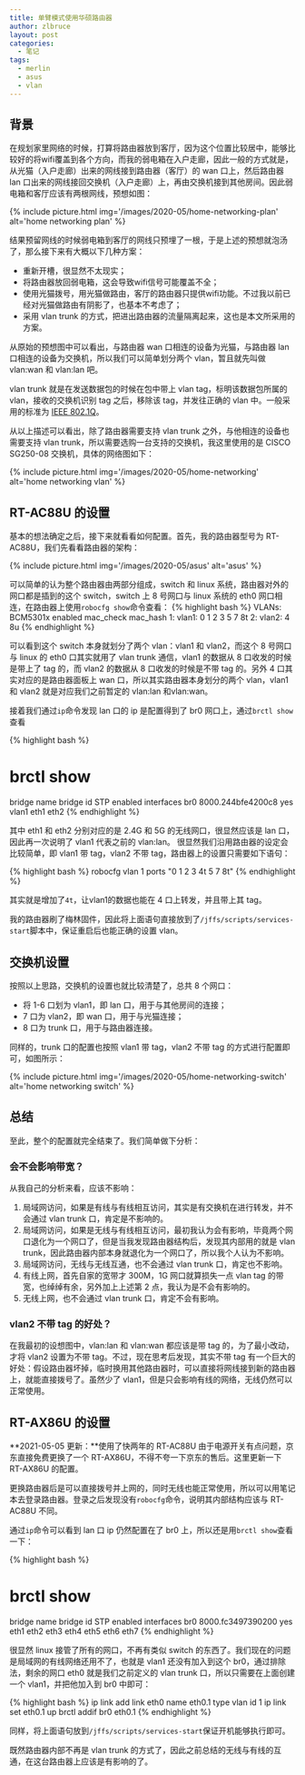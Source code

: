```yaml
---
title: 单臂模式使用华硕路由器
author: zlbruce
layout: post
categories:
  - 笔记
tags:
  - merlin
  - asus
  - vlan
---
```

## 背景
在规划家里网络的时候，打算将路由器放到客厅，因为这个位置比较居中，能够比较好的将wifi覆盖到各个方向，而我的弱电箱在入户走廊，因此一般的方式就是，从光猫（入户走廊）出来的网线接到路由器（客厅）的 wan 口上，然后路由器 lan 口出来的网线接回交换机（入户走廊）上，再由交换机接到其他房间。因此弱电箱和客厅应该有两根网线，预想如图：

{% include picture.html img='/images/2020-05/home-networking-plan' alt='home networking plan' %}

结果预留网线的时候弱电箱到客厅的网线只预埋了一根，于是上述的预想就泡汤了，那么接下来有大概以下几种方案：
* 重新开槽，很显然不太现实；
* 将路由器放回弱电箱，这会导致wifi信号可能覆盖不全；
* 使用光猫拨号，用光猫做路由，客厅的路由器只提供wifi功能。不过我以前已经对光猫做路由有阴影了，也基本不考虑了；
* 采用 vlan trunk 的方式，把进出路由器的流量隔离起来，这也是本文所采用的方案。

从原始的预想图中可以看出，与路由器 wan 口相连的设备为光猫，与路由器 lan 口相连的设备为交换机，所以我们可以简单划分两个 vlan，暂且就先叫做 vlan:wan 和 vlan:lan 吧。

vlan trunk 就是在发送数据包的时候在包中带上 vlan tag，标明该数据包所属的 vlan，接收的交换机识别 tag 之后，移除该 tag，并发往正确的 vlan 中。一般采用的标准为 [IEEE 802.1Q][1]。

从以上描述可以看出，除了路由器需要支持 vlan trunk 之外，与他相连的设备也需要支持 vlan trunk，所以需要选购一台支持的交换机，我这里使用的是 CISCO SG250-08 交换机，具体的网络图如下：

{% include picture.html img='/images/2020-05/home-networking' alt='home networking vlan' %}

## RT-AC88U 的设置
基本的想法确定之后，接下来就看看如何配置。首先，我的路由器型号为 RT-AC88U，我们先看看路由器的架构：

{% include picture.html img='/images/2020-05/asus' alt='asus' %}

可以简单的认为整个路由器由两部分组成，switch 和 linux 系统，路由器对外的网口都是插到的这个 switch，switch 上 8 号网口与 linux 系统的 eth0 网口相连，在路由器上使用`robocfg show`命令查看：
{% highlight bash %}
VLANs: BCM5301x enabled mac_check mac_hash
   1: vlan1: 0 1 2 3 5 7 8t
   2: vlan2: 4 8u
{% endhighlight %}

可以看到这个 switch 本身就划分了两个 vlan：vlan1 和 vlan2，而这个 8 号网口与 linux 的 eth0 口其实就用了 vlan trunk 通信，vlan1 的数据从 8 口收发的时候是带上了 tag 的，而 vlan2 的数据从 8 口收发的时候是不带 tag 的。另外 4 口其实对应的是路由器面板上 wan 口，所以其实路由器本身划分的两个 vlan，vlan1 和 vlan2 就是对应我们之前暂定的 vlan:lan 和vlan:wan。

接着我们通过`ip`命令发现 lan 口的 ip 是配置得到了 br0 网口上，通过`brctl show`查看

{% highlight bash %}
# brctl show
bridge name     bridge id               STP enabled     interfaces
br0             8000.244bfe4200c8       yes             vlan1
                                                        eth1
                                                        eth2
{% endhighlight %}

其中 eth1 和 eth2 分别对应的是 2.4G 和 5G 的无线网口，很显然应该是 lan 口，因此再一次说明了 vlan1 代表之前的 vlan:lan。
很显然我们沿用路由器的设定会比较简单，即 vlan1 带 tag，vlan2 不带 tag，路由器上的设置只需要如下语句：

{% highlight bash %}
robocfg vlan 1 ports "0 1 2 3 4t 5 7 8t"
{% endhighlight %}

其实就是增加了`4t`，让vlan1的数据也能在 4 口上转发，并且带上其 tag。

我的路由器刷了梅林固件，因此将上面语句直接放到了`/jffs/scripts/services-start`脚本中，保证重启后也能正确的设置 vlan。

## 交换机设置
按照以上思路，交换机的设置也就比较清楚了，总共 8 个网口：
* 将 1-6 口划为 vlan1，即 lan 口，用于与其他房间的连接；
* 7 口为 vlan2，即 wan 口，用于与光猫连接；
* 8 口为 trunk 口，用于与路由器连接。

同样的，trunk 口的配置也按照 vlan1 带 tag，vlan2 不带 tag 的方式进行配置即可，如图所示：

{% include picture.html img='/images/2020-05/home-networking-switch' alt='home networking switch' %}

## 总结
至此，整个的配置就完全结束了。我们简单做下分析：

### 会不会影响带宽？
从我自己的分析来看，应该不影响：
1. 局域网访问，如果是有线与有线相互访问，其实是有交换机在进行转发，并不会通过 vlan trunk 口，肯定是不影响的。
2. 局域网访问，如果是无线与有线相互访问，最初我认为会有影响，毕竟两个网口退化为一个网口了，但是当我发现路由器结构后，发现其内部用的就是 vlan trunk，因此路由器内部本身就退化为一个网口了，所以我个人认为不影响。
3. 局域网访问，无线与无线互通，也不会通过 vlan trunk 口，肯定也不影响。
4. 有线上网，首先自家的宽带才 300M，1G 网口就算损失一点 vlan tag 的带宽，也绰绰有余，另外加上上述第 2 点，我认为是不会有影响的。
5. 无线上网，也不会通过 vlan trunk 口，肯定不会有影响。

### vlan2 不带 tag 的好处？
在我最初的设想图中，vlan:lan 和 vlan:wan 都应该是带 tag 的，为了最小改动，才将 vlan2 设置为不带 tag。不过，现在思考后发现，其实不带 tag 有一个巨大的好处：假设路由器坏掉，临时换用其他路由器时，可以直接将网线接到新的路由器上，就能直接拨号了。虽然少了 vlan1，但是只会影响有线的网络，无线仍然可以正常使用。

## RT-AX86U 的设置
**2021-05-05 更新：**使用了快两年的 RT-AC88U 由于电源开关有点问题，京东直接免费更换了一个 RT-AX86U，不得不夸一下京东的售后。这里更新一下 RT-AX86U 的配置。

更换路由器后是可以直接拨号并上网的，同时无线也能正常使用，所以可以用笔记本去登录路由器。登录之后发现没有`robocfg`命令，说明其内部结构应该与 RT-AC88U 不同。

通过`ip`命令可以看到 lan 口 ip 仍然配置在了 br0 上，所以还是用`brctl show`查看一下：

{% highlight bash %}
# brctl show
bridge name     bridge id               STP enabled     interfaces
br0             8000.fc3497390200       yes             eth1
                                                        eth2
                                                        eth3
                                                        eth4
                                                        eth5
                                                        eth6
                                                        eth7
{% endhighlight %}

很显然 linux 接管了所有的网口，不再有类似 switch 的东西了。我们现在的问题是局域网的有线网络还用不了，也就是 vlan1 还没有加入到这个 br0，通过排除法，剩余的网口 eth0 就是我们之前定义的 vlan trunk 口，所以只需要在上面创建一个 vlan1，并把他加入到 br0 中即可：

{% highlight bash %}
ip link add link eth0 name eth0.1 type vlan id 1
ip link set eth0.1 up
brctl addif br0 eth0.1
{% endhighlight %}

同样，将上面语句放到`/jffs/scripts/services-start`保证开机能够执行即可。

既然路由器内部不再是 vlan trunk 的方式了，因此之前总结的无线与有线的互通，在这台路由器上应该是有影响的了。

 [1]: https://en.wikipedia.org/wiki/IEEE_802.1Q "IEEE 802.1Q"
